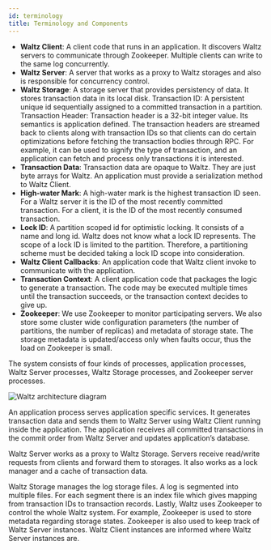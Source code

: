 ```yaml
---
id: terminology
title: Terminology and Components
---
```


* **Waltz Client**: A client code that runs in an application. It discovers Waltz servers to communicate through Zookeeper. Multiple clients can write to the same log concurrently.
* **Waltz Server**: A server that works as a proxy to Waltz storages and also is responsible for concurrency control.
* **Waltz Storage**: A storage server that provides persistency of data. It stores transaction data in its local disk.
Transaction ID: A persistent unique id sequentially assigned to a committed transaction in a partition.
Transaction Header: Transaction header is a 32-bit integer value. Its semantics is application defined. The transaction headers are streamed back to clients along with transaction IDs so that clients can do certain optimizations before fetching the transaction bodies through RPC. For example, it can be used to signify the type of transaction, and an application can fetch and process only transactions it is interested.
* **Transaction Data**: Transaction data are opaque to Waltz. They are just byte arrays for Waltz. An application must provide a serialization method to Waltz Client.
* **High-water Mark**: A high-water mark is the highest transaction ID seen. For a Waltz server it is the ID of the most recently committed transaction. For a client, it is the ID of the most recently consumed transaction.
* **Lock ID**: A partition scoped id for optimistic locking. It consists of a name and long id. Waltz does not know what a lock ID represents. The scope of a lock ID is limited to the partition. Therefore, a partitioning scheme must be decided taking a lock ID scope into consideration.
* **Waltz Client Callbacks**: An application code that Waltz client invoke to communicate with the application. 
* **Transaction Context**: A client application code that packages the logic to generate a transaction. The code may be executed multiple times until the transaction succeeds, or the transaction context decides to give up.
* **Zookeeper**: We use Zookeeper to monitor participating servers. We also store some cluster wide configuration parameters (the number of partitions, the number of replicas) and metadata of storage state. The storage metadata is updated/access only when faults occur, thus the load on Zookeeper is small.


The system consists of four kinds of processes, application processes, Waltz Server processes, Waltz Storage processes, and Zookeeper server processes.

![Waltz architecture diagram](/img/docs/architecture.png)

An application process serves application specific services. It generates transaction data and sends them to Waltz Server using Waltz Client running inside the application. The application receives all committed transactions in the commit order from Waltz Server and updates application’s database. 

Waltz Server works as a proxy to Waltz Storage. Servers receive read/write requests from clients and forward them to storages. It also works as a lock manager and a cache of transaction data.

Waltz Storage manages the log storage files. A log is segmented into multiple files. For each segment there is an index file which gives mapping from transaction IDs to transaction records.
Lastly, Waltz uses Zookeeper to control the whole Waltz system. For example, Zookeeper is used to store metadata regarding storage states. Zookeeper is also used to keep track of Waltz Server instances. Waltz Client instances are informed where Waltz Server instances are.
